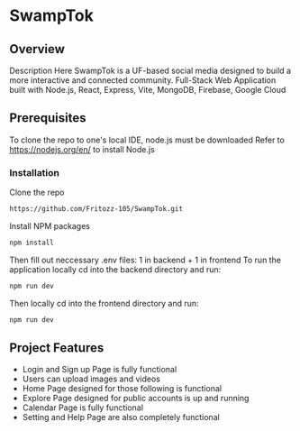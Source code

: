 # SwampTok

## Overview
Description Here
SwampTok is a UF-based social media designed to build a more interactive and connected community.
Full-Stack Web Application built with Node.js, React, Express, Vite, MongoDB, Firebase, Google Cloud 

## Prerequisites
To clone the repo to one's local IDE, node.js must be downloaded
Refer to https://nodejs.org/en/ to install Node.js

### Installation
Clone the repo
   ```sh
   https://github.com/Fritozz-105/SwampTok.git
   ```
Install NPM packages
   ```sh
   npm install
   ```
Then fill out neccessary .env files: 1 in backend + 1 in frontend
To run the application locally cd into the backend directory and run:

```bash
npm run dev
```
Then locally cd into the frontend directory and run:

```bash
npm run dev
```

## Project Features
- Login and Sign up Page is fully functional
- Users can upload images and videos
- Home Page designed for those following is functional
- Explore Page designed for public accounts is up and running
- Calendar Page is fully functional
- Setting and Help Page are also completely functional
